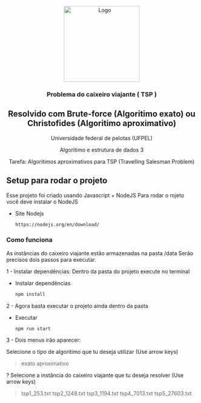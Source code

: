 <p align="center">
  <img src="http://ccs2.ufpel.edu.br/wp/wp-content/uploads/2014/04/Escudo-Colorido-UFPEL_10042014-150x150.png" alt="Logo" width="200" height="200">
  <h3 align="center">Problema do caixeiro viajante ( TSP )</h3>
  <h2 align="center">Resolvido com Brute-force (Algoritimo exato) ou Christofides (Algoritimo aproximativo)</h2>
  <p align="center">Universidade federal de pelotas (UFPEL) </p>
  <p align="center">Algoritimo e estrutura de dados 3</p>
  <p align="center">Tarefa: Algoritimos aproximativos para TSP (Travelling Salesman Problem)</p>
  <p align="center"></p>
</p>

## Setup para rodar o projeto

Esse projeto foi criado usando Javascript + NodeJS
Para rodar o rojeto você deve instalar o NodeJS

- Site Nodejs
  ```sh
  https://nodejs.org/en/download/
  ```

### Como funciona

As instâncias do caixeiro viajante estão armazenadas na pasta /data
Serão precisos dois passos para executar.

1 - Instalar dependências: Dentro da pasta do projeto execute no terminal

- Instalar dependências
  ```sh
  npm install
  ```

2 - Agora basta executar o projeto ainda dentro da pasta

- Executar
  ```sh
  npm run start
  ```

3 - Dois menus irão aparecer:

Selecione o tipo de algoritimo que tu deseja utilizar (Use arrow keys)

> exato
> aproximativo

? Selecione a instância do caixeiro viajante que tu deseja resolver (Use arrow keys)

> tsp1_253.txt
> tsp2_1248.txt
> tsp3_1194.txt
> tsp4_7013.txt
> tsp5_27603.txt
